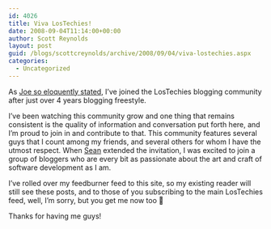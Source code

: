 ```yaml
---
id: 4026
title: Viva LosTechies!
date: 2008-09-04T11:14:00+00:00
author: Scott Reynolds
layout: post
guid: /blogs/scottcreynolds/archive/2008/09/04/viva-lostechies.aspx
categories:
  - Uncategorized
---
```

As [Joe so eloquently stated](http://www.lostechies.com/blogs/joe_ocampo/archive/2008/09/03/lostechies-welcomes-scott-c-reynolds.aspx), I&#8217;ve joined the LosTechies blogging community after just over 4 years blogging freestyle.

I&#8217;ve been watching this community grow and one thing that remains consistent is the quality of information and conversation put forth here, and I&#8217;m proud to join in and contribute to that. This community features several guys that I count among my friends, and several others for whom I have the utmost respect. When [Sean](/blogs/sean_chambers/default.aspx) extended the invitation, I was excited to join a group of bloggers who are every bit as passionate about the art and craft of software development as I am.

I&#8217;ve rolled over my feedburner feed to this site, so my existing reader will still see these posts, and to those of you subscribing to the main LosTechies feed, well, I&#8217;m sorry, but you get me now too 🙂

Thanks for having me guys!